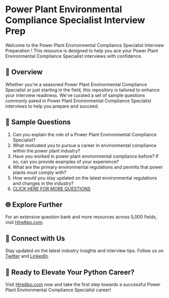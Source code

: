 # Power Plant Environmental Compliance Specialist Interview Prep

Welcome to the Power Plant Environmental Compliance Specialist Interview Preparation ! This resource is designed to help you ace your Power Plant Environmental Compliance Specialist interviews with confidence.

## 🚀 Overview

Whether you're a seasoned Power Plant Environmental Compliance Specialist or just starting in the field, this repository is tailored to enhance your interview readiness. We've curated a set of sample questions commonly asked in Power Plant Environmental Compliance Specialist interviews to help you prepare and succeed.

## 📝 Sample Questions

1. Can you explain the role of a Power Plant Environmental Compliance Specialist?
2. What motivated you to pursue a career in environmental compliance within the power plant industry?
3. Have you worked in power plant environmental compliance before? If so, can you provide examples of your experience?
4. What are the primary environmental regulations and permits that power plants must comply with?
5. How would you stay updated on the latest environmental regulations and changes in the industry?
6. [CLICK HERE FOR MORE QUESTIONS](https://hireabo.com/job/20_4_21/Power%20Plant%20Environmental%20Compliance%20Specialist)

## 🌐 Explore Further

For an extensive question bank and more resources across 5,000 fields, visit [HireAbo.com](https://www.hireabo.com).

## 📱 Connect with Us

Stay updated on the latest industry insights and interview tips. Follow us on [Twitter](https://twitter.com/hireabo) and [LinkedIn](https://www.linkedin.com/in/hire-abo-3609972a8/).

## 🚀 Ready to Elevate Your Python Career?

Visit [HireAbo.com](https://www.hireabo.com) now and take the first step towards a successful Power Plant Environmental Compliance Specialist career!
